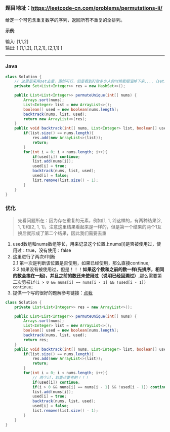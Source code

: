 ### 题目地址：https://leetcode-cn.com/problems/permutations-ii/


给定一个可包含重复数字的序列，返回所有不重复的全排列。

**示例**:

输入: [1,1,2] <br>
输出:
[
  [1,1,2],
  [1,2,1],
  [2,1,1]
]

---

### Java
``` java
class Solution {
    // 这里是采用set去重，虽然可行，但是看到打败多少人的时候我眼泪掉下来....（set真的太慢了）
    private Set<List<Integer>> res = new HashSet<>();

    public List<List<Integer>> permuteUnique(int[] nums) {
        Arrays.sort(nums);
        List<Integer> list = new ArrayList<>();
        boolean[] used = new boolean[nums.length];
        backtrack(nums, list, used);
        return new ArrayList<>(res);
    }
    public void backtrack(int[] nums, List<Integer> list, boolean[] used){
        if(list.size() == nums.length){
            res.add(new ArrayList<>(list));
            return;
        }
        for(int i = 0; i < nums.length; i++){
            if(used[i]) continue;
            list.add(nums[i]);
            used[i] = true;
            backtrack(nums, list, used);
            used[i] = false;
            list.remove(list.size() - 1);
        }
    }
}
```

### 优化

> 先看问题所在：因为存在重复的元素，例如[1, 1, 2]这样的，有两种结果[2, 1, 1]和[2, 1, 1]，注意这里结果看起来是一样的，但是第一个结果的两个1互换后就形成了第二个结果，因此我们需要去重

1. used数组和nums数组等长，用来记录这个位置上nums[i]是否被使用过，使用过：true，没有使用：false
2. 这里进行了两次if判断<br>
  2.1 第一次是判断该位置是否使用，如果已经使用，那么直接continue; <br>
  2.2 如果没有被使用过，但是！！！**如果这个数和之前的数一样(先排序，相同的数会挨在一起)，并且之前的数还未使用过（说明已经回溯过）**,那么需要第二次剪枝`if(i > 0 && nums[i] == nums[i - 1] && !used[i - 1]) continue;`
3. 提供一个写的很好的题解参考链接：[点我](https://leetcode-cn.com/problems/permutations-ii/solution/hui-su-suan-fa-python-dai-ma-java-dai-ma-by-liwe-2/)

``` java
class Solution {
    private List<List<Integer>> res = new ArrayList<>();

    public List<List<Integer>> permuteUnique(int[] nums) {
        Arrays.sort(nums);
        List<Integer> list = new ArrayList<>();
        boolean[] used = new boolean[nums.length];
        backtrack(nums, list, used);
        return res;
    }
    public void backtrack(int[] nums, List<Integer> list, boolean[] used){
        if(list.size() == nums.length){
            res.add(new ArrayList<>(list));
            return;
        }
        for(int i = 0; i < nums.length; i++){
            // 两个if，划重点要考的！！！
            if(used[i]) continue;
            if(i > 0 && nums[i] == nums[i - 1] && !used[i - 1]) continue;
            list.add(nums[i]);
            used[i] = true;
            backtrack(nums, list, used);
            used[i] = false;
            list.remove(list.size() - 1);
        }
    }
}
```
